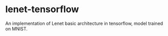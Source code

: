 # lenet-tensorflow
An implementation of Lenet basic architecture in tensorflow, model trained on MNIST.

